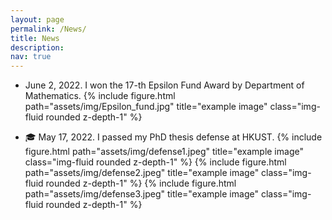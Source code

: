 ```yaml
---
layout: page
permalink: /News/
title: News
description: 
nav: true
---
```



- June 2, 2022. I won the 17-th Epsilon Fund Award by Department of Mathematics.
{% include figure.html path="assets/img/Epsilon_fund.jpg" title="example image" class="img-fluid rounded z-depth-1" %}

- 🎓 May 17, 2022. I passed my PhD thesis defense at HKUST.
{% include figure.html path="assets/img/defense1.jpeg" title="example image" class="img-fluid rounded z-depth-1" %}
{% include figure.html path="assets/img/defense2.jpeg" title="example image" class="img-fluid rounded z-depth-1" %}
{% include figure.html path="assets/img/defense3.jpeg" title="example image" class="img-fluid rounded z-depth-1" %}

